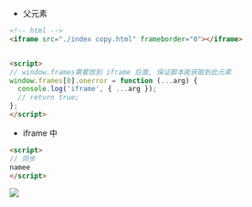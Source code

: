 

* 父元素
```html
<!-- html -->
<iframe src="./index copy.html" frameborder="0"></iframe>


<script>
// window.frames需要放到 iframe 后面, 保证脚本能获取到此元素
window.frames[0].onerror = function (...arg) {
  console.log('iframe', { ...arg });
  // return true;
};
</script>
```

* iframe 中
```html
<script>
// 同步
namee
</script>
```
![](https://tva1.sinaimg.cn/large/006tNbRwly1g9ydzync46j32mp0rs7az.jpg)

